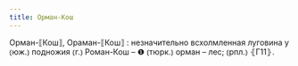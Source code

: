 ```yaml
---
title: Орман-Кош
---
```


Орман-⟦Кош⟧, Ораман-⟦Кош⟧
: незначительно всхолмленная луговина у ⦅юж.⦆ подножия ⦅г.⦆ Роман-Кош – ❶ ⦅тюрк.⦆ орман – лес; ⦅рпл.⦆ ⦃Г11⦄.
